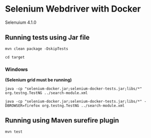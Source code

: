 #   Selenium Webdriver with Docker

Selenuium 4.1.0

## Running tests using Jar file
`mvn clean package -DskipTests`

`cd target`
### Windows
**(Selenium grid must be running)**

`java -cp "selenium-docker.jar;selenium-docker-tests.jar;libs/*" org.testng.TestNG ../search-module.xml`

`java -cp "selenium-docker.jar;selenium-docker-tests.jar;libs/*" -DBROWSER=firefox org.testng.TestNG ../search-module.xml`
## Running using Maven surefire plugin
`mvn test`